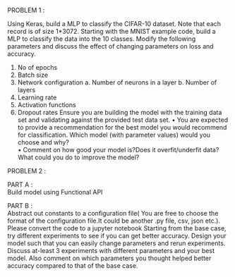PROBLEM 1 :<br>

Using Keras, build a MLP to classify the CIFAR-10 dataset. Note that each record is of size
1*3072. Starting with the MNIST example code, build a MLP to classify the data into the 10
classes.
Modify the following parameters and discuss the effect of changing parameters on loss and
accuracy.
1. No of epochs
2. Batch size
3. Network configuration
a. Number of neurons in a layer
b. Number of layers
4. Learning rate
5. Activation functions
6. Dropout rates
Ensure you are building the model with the training data set and validating against the provided
test data set.
• You are expected to provide a recommendation for the best model you would
recommend for classification. Which model (with parameter values) would you choose
and why?<br>
• Comment on how good your model is?Does it overfit/underfit data?What could you do to improve the model?

PROBLEM 2 :

PART A :<br>
Build model using Functional API 

PART B :<br>
Abstract out constants to a configuration file( You are free to choose the format of the configuration file.It could be
another .py file, csv, json etc.). Please convert the code to a jupyter notebook
Starting from the base case, try different experiments to see if you can get better accuracy. Design your
model such that you can easily change parameters and rerun experiments.
Discuss at-least 3 experiments with different parameters and your best model. Also comment on which
parameters you thought helped better accuracy compared to that of the base case.
